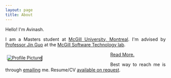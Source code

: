 ```yaml
---
layout: page
title: About
---
```

<p>
Hello! I'm Avinash. 
</p>
<p style="text-align: justify;">
I am a Masters student at <a href="https://www.cs.mcgill.ca/">McGill University, Montreal</a>. I'm advised by <a href="https://www.cs.mcgill.ca/~jguo/">Professor Jin Guo</a> at the <a href="https://www.cs.mcgill.ca/~jguo/lab.html">McGill Software Technology lab</a>.
</p>

<script>
    function smtaboutme(elem) {
        elem.innerHTML = "I work at the intersection of software engineering, human-computer interaction and machine learning with a goal of improving developer experience by building tools that solve specific software engineering, collaboration and development workflow problems (tl;dr: I build developer tools). My research usually leverages statistical analysis of \"big\" software data as well as user studies for requirement and usability analysis. Most of the work is open source and is available on my <a href=\"https://github.com/avinashbhat\">GitHub</a>. Previously I was a Software Engineer at <a href=\"https://www.cisco.com/c/en_in/index.html\">Cisco Systems, Bangalore</a> where I wrote code for several tools that did code reviews, deployment and overall improved software engineering processes. I was part of major enterprise software releases and several maintainance releases for few projects and built multiple machine learning proof of concepts.</p><p>I did my Bachelors degree in Computer Science and Engineering from <a href=\"https://nie.ac.in/\">the National Institute of Engineering, Mysore</a> from where I graduated in 2018. I was fortunate to be able to write a <a href=\"https://link.springer.com/chapter/10.1007/978-981-13-1498-8_8\">paper</a> on recommender systems, build a cool <a href=\"https://share.streamlit.io/avinashbhat/wikicontext-v2/main\">final project</a>, work for two <a href=\"http://hexoctane.com/\">early</a> <a href=\"https://logichive.in/\">stage</a> startups, and go on several motorcyle trips. </p><p>I am an amateur flautist and also play the ukulele at times. I enjoy hiking, cooking and running (in that order). I read <a href=\"{{site.baseurl}}/bookshelf\">fiction</a>, listen to fusion music (especially Carnatic, the likes of Agam and Karnatriix), watch a lot of Netflix and religiously follow Formula 1. "
    }
</script>

<div style="text-align: justify;">
<div style="float:left;width:300px;padding-top:10px;padding-right:25px;padding-bottom:5px;padding-left:5px"><img alt="Profile Picture" src="{{site.baseurl}}/assets/images/avinashbhat_image_1.png" style="box-shadow:2px 2px;" /> </div>

<p onclick="staboutme(this)"><a href="#">Read More.</a></p><p>
Best way to reach me is through <a href="mailto:avinashbhatneelavar@gmail.com?&body=Hi Avinash! I'm contacting you through your website.">emailing</a> me. Resume/CV <a href="{{site.baseurl}}/cv">available on request</a>.
<!-- I respond to collaboration, hiring, contract (might not accept these unless they're interesting) and consulting (preferably for non-profits) proposals. -->
